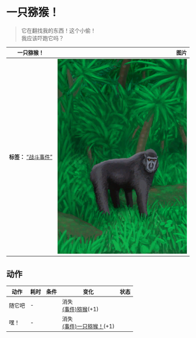# 一只猕猴！  
> 它在翻找我的东西！这个小偷！<br>我应该吓跑它吗？  
  
  一只猕猴！  |   图片   
 ----  |  ----:   
 **标签：**	[“战斗事件”](tag_FightEvent.md)  |  ![](Sprite/MacaqueEvent.png)   
  
## 动作  
动作  |  耗时  |  条件  |  变化  |  状态  
----  |  ----  |  ----  |  ----  |  ----  
随它吧<br>  |  -  |    |  消失<br>[(事件)猕猴](Event_MacaqueRaidRummaging.md)(+1)<br>  |    
嘿！<br>  |  -  |    |  消失<br>[(事件)一只猕猴！](Event_MacaqueFightRaid.md)(+1)<br>  |    
